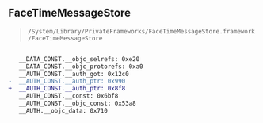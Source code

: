 ## FaceTimeMessageStore

> `/System/Library/PrivateFrameworks/FaceTimeMessageStore.framework/FaceTimeMessageStore`

```diff

   __DATA_CONST.__objc_selrefs: 0xe20
   __DATA_CONST.__objc_protorefs: 0xa0
   __AUTH_CONST.__auth_got: 0x12c0
-  __AUTH_CONST.__auth_ptr: 0x990
+  __AUTH_CONST.__auth_ptr: 0x8f8
   __AUTH_CONST.__const: 0x6bf8
   __AUTH_CONST.__objc_const: 0x53a8
   __AUTH.__objc_data: 0x710

```
